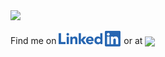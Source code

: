 <img src="https://github.com/DC-Cunningham/DC-Cunningham/raw/master/MTB_Animation.gif" width="854" />

Find me on <a href="https://www.linkedin.com/in/dc-cunningham/">
<img src="https://github.com/DC-Cunningham/DC-Cunningham/raw/master/LI-Logo.png" width="100" style="vertical-align: sub"/></a> or at <a href="https://www.beautifulrevolution.com.au/">
<img src="https://www.beautifulrevolution.com.au/static/media/TBR_WebHeader_880x218_Dual.ee96500c.png" width="200" style="vertical-align: sub"/></a>
